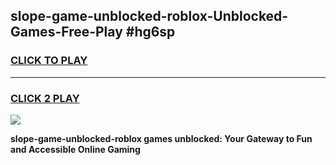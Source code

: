 
## slope-game-unblocked-roblox-Unblocked-Games-Free-Play #hg6sp
<h3>
<a href="https://us.freeplayer.one?title=slope-game-unblocked-roblox&ref=9M">CLICK TO PLAY</a></h3>
<hr>

<h3>
<a href="https://us.freeplayer.one?title=slope-game-unblocked-roblox&ref=9M">CLICK 2 PLAY</a>
  
</h3>

<a href="https://us.freeplayer.one?title=slope-game-unblocked-roblox&ref=9M"><img src="https://clearcache.store/games.png"></a>


**slope-game-unblocked-roblox games unblocked: Your Gateway to Fun and Accessible Online Gaming**
